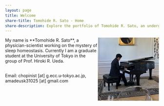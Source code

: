 ```yaml
---
layout: page
title: Welcome
share-title: Tomohide R. Sato - Home
share-description: Explore the portfolio of Tomohide R. Sato, an undergraduate student with an interest in sleep medicine, neuroscience, theoretical biology, and medicine. Learn more about Tomohide's experience and education.
---
```


<img src="/assets/img/IMG_2824.jpeg" width="200" align="right">
My name is **Tomohide R. Sato**, a physician-scientist working on the mystery of sleep homeostasis. Currently I am a graduate student at the University of Tokyo in the group of Prof. Hiroki R. Ueda. <br>
<br>

Email:
chopinist [at] g.ecc.u-tokyo.ac.jp, amadeusk31025 [at] gmail.com
